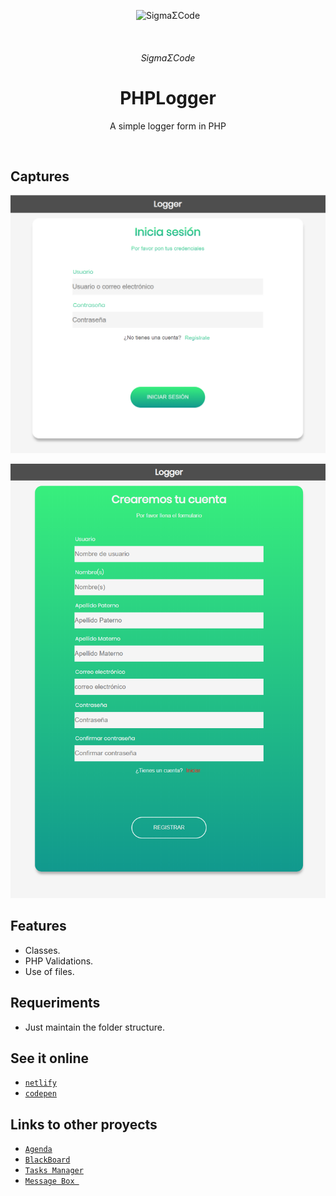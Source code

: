 ﻿<p align="center">
   <img alt="SigmaΣCode" src="/img/captures/SigmaΣCode.png">
</p>
   </br>
<h6 align = "center">SigmaΣCode</h6>

<h1 align="center">PHPLogger</h1>

<p align="center">
A simple logger form in PHP
</p>
</br>

## Captures

<p align="center">
    <img src="/img/captures/logger.png">
</p>

<p align="center">
    <img src="/img/captures/logger2.png">
</p>

## Features

- Classes.
- PHP Validations.
- Use of files.

## Requeriments

- Just maintain the folder structure.

## See it online

- [`netlify`](https://finalfantasyvii.netlify.com)
- [`codepen`](https://codepen.io/LeonAGA/pen/rqYZNP)

## Links to other proyects

- [`Agenda`](https://github.com/LeonAGA/Agenda)
- [`BlackBoard`](https://github.com/LeonAGA/Blackboard)
- [`Tasks Manager`](https://github.com/LeonAGA/TasksManager)    
- [`Message Box `](https://github.com/LeonAGA/Message_Box_LocalStorage)    

